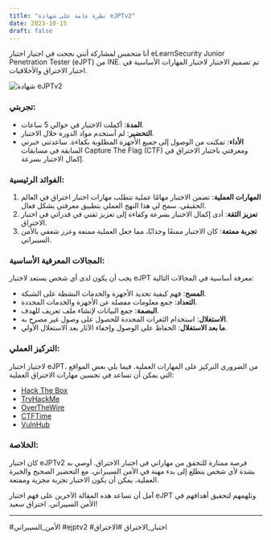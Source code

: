 ```yaml
---
title: "نظرة عامة على شهادة eJPTv2"
date: 2023-10-15
draft: false
---
```


أنا متحمس لمشاركة أنني نجحت في اجتياز اختبار eLearnSecurity Junior Penetration Tester (eJPT) من INE. تم تصميم الاختبار لاختبار المهارات الأساسية في اختبار الاختراق والأخلاقيات.

![شهادة eJPTv2](/images/ejptv2-cert.jpg)

### تجربتي:
- **المدة**: أكملت الاختبار في حوالي 5 ساعات.
- **التحضير**: لم أستخدم مواد الدورة خلال الاختبار.
- **الأداء**: تمكنت من الوصول إلى جميع الأجهزة المطلوبة بكفاءة. ساعدتني خبرتي السابقة في مسابقات Capture The Flag (CTF) ومعرفتي باختبار الاختراق في إكمال الاختبار بسرعة.

### الفوائد الرئيسية:
1. **المهارات العملية**: تضمن الاختبار مهامًا عملية تتطلب مهارات اختبار اختراق في العالم الحقيقي. سمح لي هذا النهج العملي بتطبيق معرفتي بشكل فعال.
2. **تعزيز الثقة**: أدى إكمال الاختبار بسرعة وكفاءة إلى تعزيز ثقتي في قدراتي في اختبار الاختراق.
3. **تجربة ممتعة**: كان الاختبار ممتعًا وجذابًا، مما جعل العملية ممتعة وعزز شغفي بالأمن السيبراني.

### المجالات المعرفية الأساسية:
يجب أن يكون لدى أي شخص يستعد لاختبار eJPT معرفة أساسية في المجالات التالية:
- **المسح**: فهم كيفية تحديد الأجهزة والخدمات النشطة على الشبكة.
- **التعداد**: جمع معلومات مفصلة عن الأجهزة والخدمات المحددة.
- **البصمة**: جمع البيانات لإنشاء ملف تعريف للهدف.
- **الاستغلال**: استخدام الثغرات المحددة للحصول على وصول غير مصرح به.
- **ما بعد الاستغلال**: الحفاظ على الوصول وإخفاء الآثار بعد الاستغلال الأولي.

### التركيز العملي:
لاجتياز اختبار eJPT، من الضروري التركيز على المهارات العملية. فيما يلي بعض المواقع التي يمكن أن تساعد في تحسين مهارات الاختراق العملية:
- [Hack The Box](https://www.hackthebox.eu/)
- [TryHackMe](https://tryhackme.com/)
- [OverTheWire](https://overthewire.org/wargames/)
- [CTFTime](https://ctftime.org/)
- [VulnHub](https://www.vulnhub.com/)

### الخلاصة:
كان اختبار eJPTv2 فرصة ممتازة للتحقق من مهاراتي في اختبار الاختراق. أوصي به بشدة لأي شخص يتطلع إلى بدء مهنة في الأمن السيبراني. مع التحضير الصحيح والخبرة العملية، يمكن أن يكون الاختبار تجربة مجزية وممتعة.

آمل أن تساعد هذه المقالة الآخرين على فهم اختبار eJPT وتلهمهم لتحقيق أهدافهم في الأمن السيبراني. اختراق سعيد!

---
#الأمن_السيبراني #ejptv2 #اختبار_الاختراق #الاختراق
